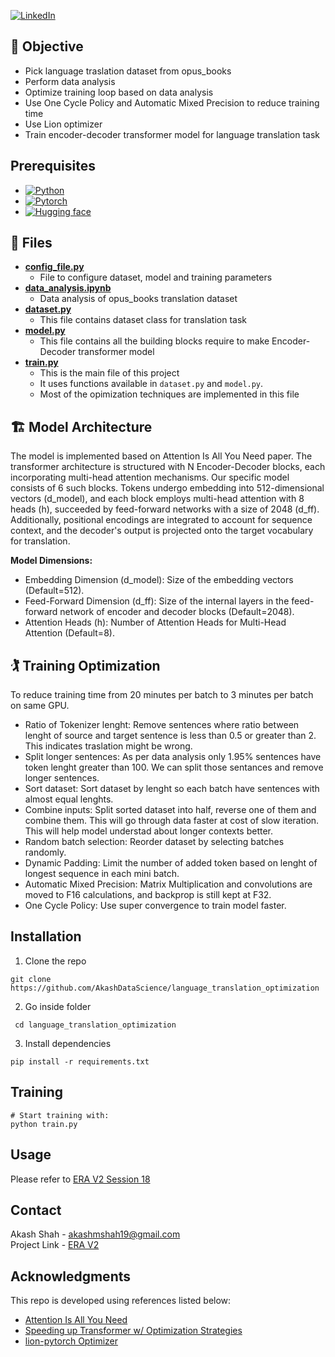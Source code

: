 [![LinkedIn][linkedin-shield]][linkedin-url]

## :jigsaw: Objective

- Pick language traslation dataset from opus_books
- Perform data analysis
- Optimize training loop based on data analysis
- Use One Cycle Policy and Automatic Mixed Precision to reduce training time
- Use Lion optimizer
- Train encoder-decoder transformer model for language translation task

## Prerequisites
* [![Python][Python.py]][python-url]
* [![Pytorch][PyTorch.tensor]][torch-url]
* [![Hugging face][HuggingFace.transformers]][huggingface-url]

## :open_file_folder: Files
- [**config_file.py**](config_file.py)
    - File to configure dataset, model and training parameters
- [**data_analysis.ipynb**](data_analysis.ipynb)
    - Data analysis of opus_books translation dataset
- [**dataset.py**](dataset.py)
    - This file contains dataset class for translation task
- [**model.py**](model.py)
    - This file contains all the building blocks require to make Encoder-Decoder transformer model
- [**train.py**](train.py)
    - This is the main file of this project
    - It uses functions available in `dataset.py` and `model.py`.
    - Most of the opimization techniques are implemented in this file 

## :building_construction: Model Architecture
The model is implemented based on Attention Is All You Need paper. The transformer architecture is
structured with N Encoder-Decoder blocks, each incorporating multi-head attention mechanisms. Our
specific model consists of 6 such blocks. Tokens undergo embedding into 512-dimensional vectors
(d_model), and each block employs multi-head attention with 8 heads (h), succeeded by feed-forward
networks with a size of 2048 (d_ff). Additionally, positional encodings are integrated to account for
sequence context, and the decoder's output is projected onto the target vocabulary for translation.

**Model Dimensions:**

- Embedding Dimension (d_model): Size of the embedding vectors (Default=512).
- Feed-Forward Dimension (d_ff): Size of the internal layers in the feed-forward network of encoder
 and decoder blocks (Default=2048).
- Attention Heads (h): Number of Attention Heads for Multi-Head Attention (Default=8).

## :golfing: Training Optimization

To reduce training time from 20 minutes per batch to 3 minutes per batch on same GPU.

- Ratio of Tokenizer lenght: Remove sentences where ratio between lenght of source and target 
sentence is less than 0.5 or greater than 2. This indicates traslation might be wrong. 
- Split longer sentences: As per data analysis only 1.95% sentences have token lenght greater
than 100. We can split those sentances and remove longer sentences.
- Sort dataset: Sort dataset by lenght so each batch have sentences with almost equal lenghts.
- Combine inputs: Split sorted dataset into half, reverse one of them and combine them. This will
go through data faster at cost of slow iteration. This will help model understad about longer
contexts better. 
- Random batch selection: Reorder dataset by selecting batches randomly.
- Dynamic Padding: Limit the number of added token based on lenght of longest sequence in each mini 
batch.
- Automatic Mixed Precision: Matrix Multiplication and convolutions are moved to F16 calculations,
and backprop is still kept at F32.
- One Cycle Policy: Use super convergence to train model faster.


## Installation

1. Clone the repo
```
git clone https://github.com/AkashDataScience/language_translation_optimization
```
2. Go inside folder
```
 cd language_translation_optimization
```
3. Install dependencies
```
pip install -r requirements.txt
```

## Training

```
# Start training with:
python train.py

```

## Usage 
Please refer to [ERA V2 Session 18](https://github.com/AkashDataScience/ERA-V2/tree/master/Week-18)

## Contact

Akash Shah - akashmshah19@gmail.com  
Project Link - [ERA V2](https://github.com/AkashDataScience/ERA-V2/tree/master)

## Acknowledgments
This repo is developed using references listed below:
* [Attention Is All You Need](https://arxiv.org/pdf/1706.03762)
* [Speeding up Transformer w/ Optimization Strategies](https://www.kaggle.com/code/rhtsingh/speeding-up-transformer-w-optimization-strategies)
* [lion-pytorch Optimizer](https://github.com/lucidrains/lion-pytorch)


[linkedin-shield]: https://img.shields.io/badge/-LinkedIn-black.svg?style=for-the-badge&logo=linkedin&colorB=555
[linkedin-url]: https://www.linkedin.com/in/akash-m-shah/
[Python.py]:https://img.shields.io/badge/python-3670A0?style=for-the-badge&logo=python&logoColor=ffdd54
[python-url]: https://www.python.org/
[PyTorch.tensor]: https://img.shields.io/badge/PyTorch-%23EE4C2C.svg?style=for-the-badge&logo=PyTorch&logoColor=white
[torch-url]: https://pytorch.org/
[HuggingFace.transformers]: https://img.shields.io/badge/%F0%9F%A4%97-Hugging%20Face-orange
[huggingface-url]: https://huggingface.co/